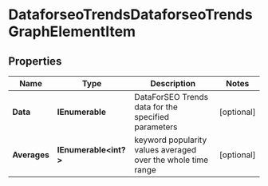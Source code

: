 # DataforseoTrendsDataforseoTrendsGraphElementItem


## Properties

| Name | Type | Description | Notes |
|------------ | ------------- | ------------- | -------------|
**Data** | **IEnumerable<DataforseoTrendsGraphDataTrendsGraphDataInfo>** | DataForSEO Trends data for the specified parameters |[optional]|
**Averages** | **IEnumerable<int?>** | keyword popularity values averaged over the whole time range |[optional]|